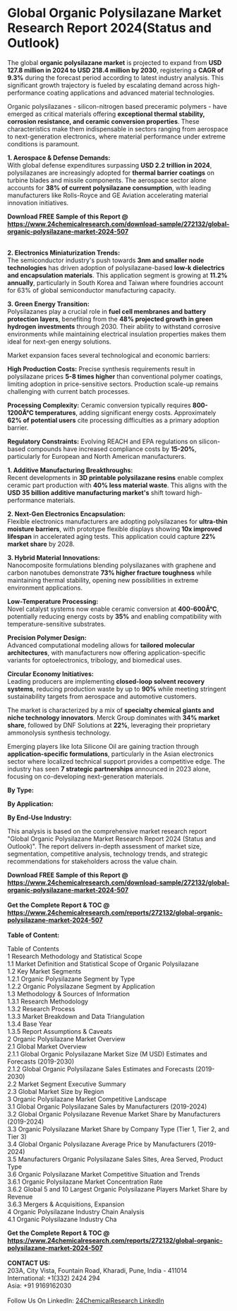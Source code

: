 <h1>Global Organic Polysilazane Market Research Report 2024(Status and Outlook)</h1><p>The global <strong>organic polysilazane market</strong> is projected to expand from <strong>USD 127.8 million in 2024 to USD 218.4 million by 2030</strong>, registering a <strong>CAGR of 9.3%</strong> during the forecast period according to latest industry analysis. This significant growth trajectory is fueled by escalating demand across high-performance coating applications and advanced material technologies.</p><p>Organic polysilazanes - silicon-nitrogen based preceramic polymers - have emerged as critical materials offering <strong>exceptional thermal stability, corrosion resistance, and ceramic conversion properties</strong>. These characteristics make them indispensable in sectors ranging from aerospace to next-generation electronics, where material performance under extreme conditions is paramount.</p><p><strong>1. Aerospace &amp; Defense Demands:</strong><br>
With global defense expenditures surpassing <strong>USD 2.2 trillion in 2024</strong>, polysilazanes are increasingly adopted for <strong>thermal barrier coatings</strong> on turbine blades and missile components. The aerospace sector alone accounts for <strong>38% of current polysilazane consumption</strong>, with leading manufacturers like Rolls-Royce and GE Aviation accelerating material innovation initiatives.</p><div><b>Download FREE Sample of this Report @ 
            <a href="https://www.24chemicalresearch.com/download-sample/272132/global-organic-polysilazane-market-2024-507">
            https://www.24chemicalresearch.com/download-sample/272132/global-organic-polysilazane-market-2024-507</a></b></div><br><p><strong>2. Electronics Miniaturization Trends:</strong><br>
The semiconductor industry's push towards <strong>3nm and smaller node technologies</strong> has driven adoption of polysilazane-based <strong>low-k dielectrics and encapsulation materials</strong>. This application segment is growing at <strong>11.2% annually</strong>, particularly in South Korea and Taiwan where foundries account for 63% of global semiconductor manufacturing capacity.</p><p><strong>3. Green Energy Transition:</strong><br>
Polysilazanes play a crucial role in <strong>fuel cell membranes and battery protection layers</strong>, benefiting from the <strong>48% projected growth in green hydrogen investments</strong> through 2030. Their ability to withstand corrosive environments while maintaining electrical insulation properties makes them ideal for next-gen energy solutions.</p><p>Market expansion faces several technological and economic barriers:</p><p><strong>High Production Costs:</strong> Precise synthesis requirements result in polysilazane prices <strong>5-8 times higher</strong> than conventional polymer coatings, limiting adoption in price-sensitive sectors. Production scale-up remains challenging with current batch processes.</p><p><strong>Processing Complexity:</strong> Ceramic conversion typically requires <strong>800-1200Â°C temperatures</strong>, adding significant energy costs. Approximately <strong>62% of potential users</strong> cite processing difficulties as a primary adoption barrier.</p><p><strong>Regulatory Constraints:</strong> Evolving REACH and EPA regulations on silicon-based compounds have increased compliance costs by <strong>15-20%</strong>, particularly for European and North American manufacturers.</p><p><strong>1. Additive Manufacturing Breakthroughs:</strong><br>
Recent developments in <strong>3D printable polysilazane resins</strong> enable complex ceramic part production with <strong>40% less material waste</strong>. This aligns with the <strong>USD 35 billion additive manufacturing market's</strong> shift toward high-performance materials.</p><p><strong>2. Next-Gen Electronics Encapsulation:</strong><br>
Flexible electronics manufacturers are adopting polysilazanes for <strong>ultra-thin moisture barriers</strong>, with prototype flexible displays showing <strong>10x improved lifespan</strong> in accelerated aging tests. This application could capture <strong>22% market share</strong> by 2028.</p><p><strong>3. Hybrid Material Innovations:</strong><br>
Nanocomposite formulations blending polysilazanes with graphene and carbon nanotubes demonstrate <strong>73% higher fracture toughness</strong> while maintaining thermal stability, opening new possibilities in extreme environment applications.</p><p><strong>Low-Temperature Processing:</strong><br>
	Novel catalyst systems now enable ceramic conversion at <strong>400-600Â°C</strong>, potentially reducing energy costs by <strong>35%</strong> and enabling compatibility with temperature-sensitive substrates.</p><p><strong>Precision Polymer Design:</strong><br>
	Advanced computational modeling allows for <strong>tailored molecular architectures</strong>, with manufacturers now offering application-specific variants for optoelectronics, tribology, and biomedical uses.</p><p><strong>Circular Economy Initiatives:</strong><br>
	Leading producers are implementing <strong>closed-loop solvent recovery systems</strong>, reducing production waste by up to <strong>90%</strong> while meeting stringent sustainability targets from aerospace and automotive customers.</p><p>The market is characterized by a mix of <strong>specialty chemical giants and niche technology innovators</strong>. Merck Group dominates with <strong>34% market share</strong>, followed by DNF Solutions at <strong>22%</strong>, leveraging their proprietary ammonolysis synthesis technology.</p><p>Emerging players like Iota Silicone Oil are gaining traction through <strong>application-specific formulations</strong>, particularly in the Asian electronics sector where localized technical support provides a competitive edge. The industry has seen <strong>7 strategic partnerships</strong> announced in 2023 alone, focusing on co-developing next-generation materials.</p><p><strong>By Type:</strong></p><p><strong>By Application:</strong></p><p><strong>By End-Use Industry:</strong></p><p>This analysis is based on the comprehensive market research report "Global Organic Polysilazane Market Research Report 2024 (Status and Outlook)". The report delivers in-depth assessment of market size, segmentation, competitive analysis, technology trends, and strategic recommendations for stakeholders across the value chain.</p><div><b>Download FREE Sample of this Report @ 
            <a href="https://www.24chemicalresearch.com/download-sample/272132/global-organic-polysilazane-market-2024-507">
            https://www.24chemicalresearch.com/download-sample/272132/global-organic-polysilazane-market-2024-507</a></b></div><br><div><b>Get the Complete Report & TOC @ 
            <a href="https://www.24chemicalresearch.com/reports/272132/global-organic-polysilazane-market-2024-507">
            https://www.24chemicalresearch.com/reports/272132/global-organic-polysilazane-market-2024-507</a></b></div><br>
            <b>Table of Content:</b><p>Table of Contents<br />
1 Research Methodology and Statistical Scope<br />
1.1 Market Definition and Statistical Scope of Organic Polysilazane<br />
1.2 Key Market Segments<br />
1.2.1 Organic Polysilazane Segment by Type<br />
1.2.2 Organic Polysilazane Segment by Application<br />
1.3 Methodology & Sources of Information<br />
1.3.1 Research Methodology<br />
1.3.2 Research Process<br />
1.3.3 Market Breakdown and Data Triangulation<br />
1.3.4 Base Year<br />
1.3.5 Report Assumptions & Caveats<br />
2 Organic Polysilazane Market Overview<br />
2.1 Global Market Overview<br />
2.1.1 Global Organic Polysilazane Market Size (M USD) Estimates and Forecasts (2019-2030)<br />
2.1.2 Global Organic Polysilazane Sales Estimates and Forecasts (2019-2030)<br />
2.2 Market Segment Executive Summary<br />
2.3 Global Market Size by Region<br />
3 Organic Polysilazane Market Competitive Landscape<br />
3.1 Global Organic Polysilazane Sales by Manufacturers (2019-2024)<br />
3.2 Global Organic Polysilazane Revenue Market Share by Manufacturers (2019-2024)<br />
3.3 Organic Polysilazane Market Share by Company Type (Tier 1, Tier 2, and Tier 3)<br />
3.4 Global Organic Polysilazane Average Price by Manufacturers (2019-2024)<br />
3.5 Manufacturers Organic Polysilazane Sales Sites, Area Served, Product Type<br />
3.6 Organic Polysilazane Market Competitive Situation and Trends<br />
3.6.1 Organic Polysilazane Market Concentration Rate<br />
3.6.2 Global 5 and 10 Largest Organic Polysilazane Players Market Share by Revenue<br />
3.6.3 Mergers & Acquisitions, Expansion<br />
4 Organic Polysilazane Industry Chain Analysis<br />
4.1 Organic Polysilazane Industry Cha</p><div><b>Get the Complete Report & TOC @ 
            <a href="https://www.24chemicalresearch.com/reports/272132/global-organic-polysilazane-market-2024-507">
            https://www.24chemicalresearch.com/reports/272132/global-organic-polysilazane-market-2024-507</a></b></div><br><b>CONTACT US:</b><br>
            203A, City Vista, Fountain Road, Kharadi, Pune, India - 411014<br>
            International: +1(332) 2424 294<br>
            Asia: +91 9169162030 <br><br>
            Follow Us On LinkedIn: <a href="https://www.linkedin.com/company/24chemicalresearch/">24ChemicalResearch LinkedIn</a>